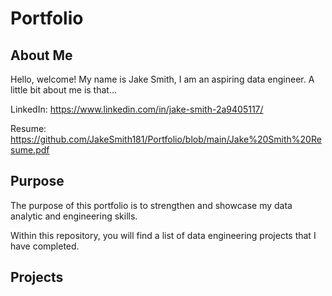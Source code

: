 # Portfolio

## About Me
Hello, welcome! My name is Jake Smith, I am an aspiring data engineer. A little bit about me is that...

LinkedIn: https://www.linkedin.com/in/jake-smith-2a9405117/

Resume: https://github.com/JakeSmith181/Portfolio/blob/main/Jake%20Smith%20Resume.pdf

## Purpose
The purpose of this portfolio is to strengthen and showcase my data analytic and engineering skills. 

Within this repository, you will find a list of data engineering projects that I have completed.

## Projects
